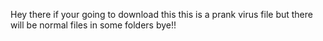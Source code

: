 Hey there if your going to download this this is a prank virus file but there will be normal files in some folders bye!!
